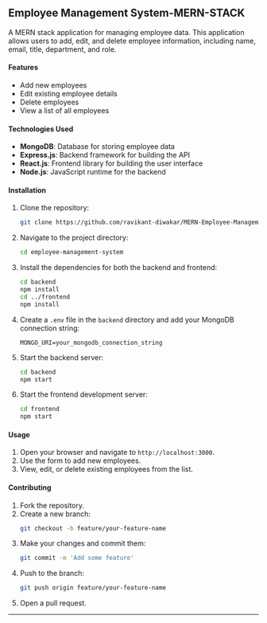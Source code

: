 ## Employee Management System-MERN-STACK

A MERN stack application for managing employee data. This application allows users to add, edit, and delete employee information, including name, email, title, department, and role.

#### Features
- Add new employees
- Edit existing employee details
- Delete employees
- View a list of all employees

#### Technologies Used
- **MongoDB**: Database for storing employee data
- **Express.js**: Backend framework for building the API
- **React.js**: Frontend library for building the user interface
- **Node.js**: JavaScript runtime for the backend

#### Installation
1. Clone the repository:
    ```bash
    git clone https://github.com/ravikant-diwakar/MERN-Employee-Management-System
    ```
2. Navigate to the project directory:
    ```bash
    cd employee-management-system
    ```
3. Install the dependencies for both the backend and frontend:
    ```bash
    cd backend
    npm install
    cd ../frontend
    npm install
    ```
4. Create a `.env` file in the `backend` directory and add your MongoDB connection string:
    ```env
    MONGO_URI=your_mongodb_connection_string
    ```
5. Start the backend server:
    ```bash
    cd backend
    npm start
    ```
6. Start the frontend development server:
    ```bash
    cd frontend
    npm start
    ```

#### Usage
1. Open your browser and navigate to `http://localhost:3000`.
2. Use the form to add new employees.
3. View, edit, or delete existing employees from the list.

#### Contributing
1. Fork the repository.
2. Create a new branch:
    ```bash
    git checkout -b feature/your-feature-name
    ```
3. Make your changes and commit them:
    ```bash
    git commit -m 'Add some feature'
    ```
4. Push to the branch:
    ```bash
    git push origin feature/your-feature-name
    ```
5. Open a pull request.

---
